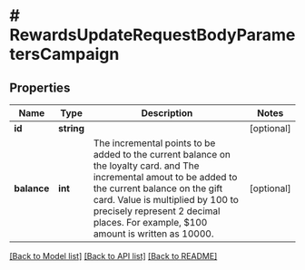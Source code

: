 # # RewardsUpdateRequestBodyParametersCampaign

## Properties

Name | Type | Description | Notes
------------ | ------------- | ------------- | -------------
**id** | **string** |  | [optional]
**balance** | **int** | The incremental points to be added to the current balance on the loyalty card. and The incremental amout to be added to the current balance on the gift card. Value is multiplied by 100 to precisely represent 2 decimal places. For example, $100 amount is written as 10000. | [optional]

[[Back to Model list]](../../README.md#models) [[Back to API list]](../../README.md#endpoints) [[Back to README]](../../README.md)
